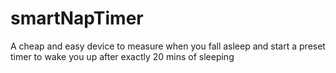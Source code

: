 # smartNapTimer

A cheap and easy device to measure when you fall asleep and start a preset timer to wake you up after exactly 20 mins of sleeping
